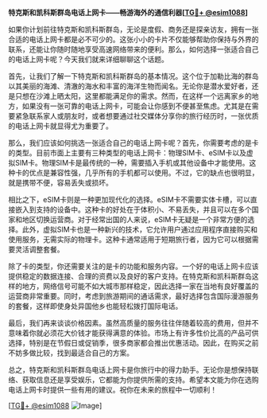 **特克斯和凯科斯群岛电话上网卡——畅游海外的通信利器[[TG💪+ @esim1088](https://t.me/s/esim1088)]**

如果你计划前往特克斯和凯科斯群岛，无论是度假、商务还是探亲访友，拥有一张合适的电话上网卡都是必不可少的。这张小小的卡片不仅能够帮助你保持与外界的联系，还能让你随时随地享受高速网络带来的便利。那么，如何选择一张适合自己的电话上网卡呢？今天我们就来详细聊聊这个话题。

首先，让我们了解一下特克斯和凯科斯群岛的基本情况。这个位于加勒比海的群岛以其美丽的海滩、清澈的海水和丰富的海洋生物而闻名。无论你是潜水爱好者，还是只想在沙滩上晒太阳，这里都能满足你的需求。然而，在这样一个远离家乡的地方，如果没有一张可靠的电话上网卡，可能会让你感到不便甚至焦虑。尤其是在需要紧急联系家人或朋友时，或者想要通过社交媒体分享你的旅行经历时，一张优质的电话上网卡就显得尤为重要了。

那么，我们应该如何挑选一张适合自己的电话上网卡呢？首先，你需要考虑的是卡的类型。目前市面上主要有三种类型的电话上网卡：物理SIM卡、eSIM卡以及虚拟SIM卡。物理SIM卡是最传统的一种，需要插入手机或其他设备中才能使用。这种卡的优点是兼容性强，几乎所有的手机都可以使用。不过，它的缺点也很明显，就是携带不便，容易丢失或损坏。

相比之下，eSIM卡则是一种更加现代化的选择。eSIM卡不需要实体卡槽，可以直接嵌入到支持的设备中。这种卡的好处在于体积小、不易丢失，并且可以在多个国家和地区切换运营商。对于经常出国的人来说，eSIM卡无疑是一个非常方便的选择。此外，虚拟SIM卡也是一种新兴的技术，它允许用户通过应用程序直接购买和使用服务，无需实际的物理卡。这种卡通常适用于短期旅行者，因为它可以根据需要灵活调整套餐。

除了卡的类型，你还需要关注的是卡的功能和服务内容。一个好的电话上网卡应该提供稳定的数据连接、合理的资费以及良好的客户支持。在特克斯和凯科斯群岛这样的地方，网络信号可能不如大城市那样稳定，因此选择一家在当地有良好覆盖的运营商非常重要。同时，考虑到旅游期间的通话需求，最好选择包含国际漫游服务的套餐，这样即使身处异国他乡也能轻松拨打国际电话。

最后，我们再来谈谈价格因素。虽然高质量的服务往往伴随着较高的费用，但并不意味着你就必须花大价钱才能获得满意的体验。市场上有许多性价比高的产品可供选择，特别是在节假日或促销季，很多商家都会推出优惠活动。因此，在购买之前不妨多做比较，找到最适合自己的方案。

总之，特克斯和凯科斯群岛电话上网卡是你旅行中的得力助手。无论你是想保持联络、获取信息还是享受娱乐，它都能为你提供所需的支持。希望本文能为你在选购电话上网卡时提供一些有用的建议。祝你在未来的旅程中一切顺利！

[[TG💪+ @esim1088](https://t.me/s/esim1088) ![Image](https://i.postimg.cc/4NQfJmqS/Snipaste-2025-05-13-00-14-12.png)]